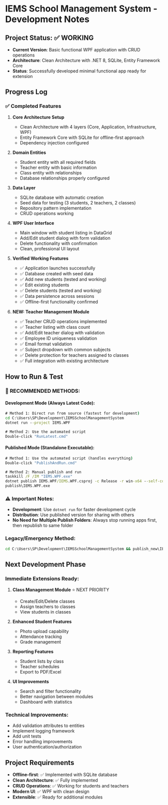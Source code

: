 # IEMS School Management System - Development Notes

## Project Status: ✅ WORKING
- **Current Version**: Basic functional WPF application with CRUD operations
- **Architecture**: Clean Architecture with .NET 8, SQLite, Entity Framework Core
- **Status**: Successfully developed minimal functional app ready for extension

## Progress Log

### ✅ Completed Features
1. **Core Architecture Setup**
   - Clean Architecture with 4 layers (Core, Application, Infrastructure, WPF)
   - Entity Framework Core with SQLite for offline-first approach
   - Dependency injection configured

2. **Domain Entities**
   - Student entity with all required fields
   - Teacher entity with basic information
   - Class entity with relationships
   - Database relationships properly configured

3. **Data Layer**
   - SQLite database with automatic creation
   - Seed data for testing (3 students, 2 teachers, 2 classes)
   - Repository pattern implementation
   - CRUD operations working

4. **WPF User Interface**
   - Main window with student listing in DataGrid
   - Add/Edit student dialog with form validation
   - Delete functionality with confirmation
   - Clean, professional UI layout

5. **Verified Working Features**
   - ✅ Application launches successfully
   - ✅ Database created with seed data
   - ✅ Add new students (tested and working)
   - ✅ Edit existing students
   - ✅ Delete students (tested and working)
   - ✅ Data persistence across sessions
   - ✅ Offline-first functionality confirmed

6. **NEW: Teacher Management Module**
   - ✅ Teacher CRUD operations implemented
   - ✅ Teacher listing with class count
   - ✅ Add/Edit teacher dialog with validation
   - ✅ Employee ID uniqueness validation
   - ✅ Email format validation
   - ✅ Subject dropdown with common subjects
   - ✅ Delete protection for teachers assigned to classes
   - ✅ Full integration with existing architecture

## How to Run & Test

### 🚀 **RECOMMENDED METHODS:**

#### **Development Mode (Always Latest Code):**
```cmd
# Method 1: Direct run from source (fastest for development)
cd C:\Users\SP\Development\IEMSSchoolManagementSystem
dotnet run --project IEMS.WPF

# Method 2: Use the automated script
Double-click "RunLatest.cmd"
```

#### **Published Mode (Standalone Executable):**
```cmd
# Method 1: Use the automated script (handles everything)
Double-click "PublishAndRun.cmd"

# Method 2: Manual publish and run
taskkill /F /IM "IEMS.WPF.exe"
dotnet publish IEMS.WPF/IEMS.WPF.csproj -c Release -r win-x64 --self-contained false -o ./publish --force
publish\IEMS.WPF.exe
```

### ⚠️ **Important Notes:**
- **Development**: Use `dotnet run` for faster development cycle
- **Distribution**: Use published version for sharing with others
- **No Need for Multiple Publish Folders**: Always stop running apps first, then republish to same folder

### **Legacy/Emergency Method:**
```cmd
cd C:\Users\SP\Development\IEMSSchoolManagementSystem && publish_new\IEMS.WPF.exe
```

## Next Development Phase

### Immediate Extensions Ready:
1. **Class Management Module** ⭐ NEXT PRIORITY
   - Create/Edit/Delete classes
   - Assign teachers to classes
   - View students in classes

2. **Enhanced Student Features**
   - Photo upload capability
   - Attendance tracking
   - Grade management

3. **Reporting Features**
   - Student lists by class
   - Teacher schedules
   - Export to PDF/Excel

4. **UI Improvements**
   - Search and filter functionality
   - Better navigation between modules
   - Dashboard with statistics

### Technical Improvements:
- Add validation attributes to entities
- Implement logging framework
- Add unit tests
- Error handling improvements
- User authentication/authorization

## Project Requirements
- **Offline-first**: ✅ Implemented with SQLite database
- **Clean Architecture**: ✅ Fully implemented
- **CRUD Operations**: ✅ Working for students and teachers
- **Modern UI**: ✅ WPF with clean design
- **Extensible**: ✅ Ready for additional modules